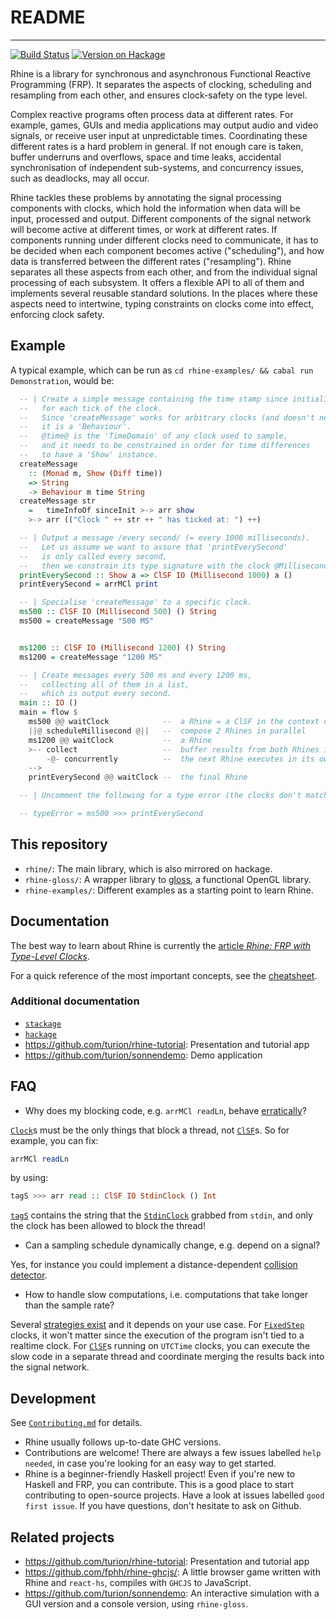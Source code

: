 # README
--------

[![Build Status](https://travis-ci.org/turion/rhine.svg?branch=master)](https://travis-ci.org/turion/rhine)
[![Version on Hackage](https://img.shields.io/hackage/v/rhine.svg)](https://hackage.haskell.org/package/rhine)

Rhine is a library for synchronous and asynchronous Functional Reactive Programming (FRP).
It separates the aspects of clocking, scheduling and resampling
from each other, and ensures clock-safety on the type level.

Complex reactive programs often process data at different rates.
For example, games, GUIs and media applications
may output audio and video signals, or receive
user input at unpredictable times.
Coordinating these different rates is a hard problem in general.
If not enough care is taken, buffer underruns and overflows, space and time leaks,
accidental synchronisation of independent sub-systems,
and concurrency issues, such as deadlocks, may all occur.

Rhine tackles these problems by annotating
the signal processing components with clocks,
which hold the information when data will be
input, processed and output.
Different components of the signal network
will become active at different times, or work
at different rates. If components running under different clocks need to communicate, it
has to be decided when each component becomes
active ("scheduling"), and how data is
transferred between the different rates ("resampling").
Rhine separates all these aspects from each
other, and from the individual signal processing of each subsystem.
It offers a flexible API to all of them and implements several
reusable standard solutions. In the places
where these aspects need to intertwine, typing
constraints on clocks come into effect, enforcing clock safety.

## Example

A typical example,
which can be run as `cd rhine-examples/ && cabal run Demonstration`,
would be:

```haskell
  -- | Create a simple message containing the time stamp since initialisation,
  --   for each tick of the clock.
  --   Since 'createMessage' works for arbitrary clocks (and doesn't need further input data),
  --   it is a 'Behaviour'.
  --   @time@ is the 'TimeDomain' of any clock used to sample,
  --   and it needs to be constrained in order for time differences
  --   to have a 'Show' instance.
  createMessage
    :: (Monad m, Show (Diff time))
    => String
    -> Behaviour m time String
  createMessage str
    =   timeInfoOf sinceInit >-> arr show
    >-> arr (("Clock " ++ str ++ " has ticked at: ") ++)

  -- | Output a message /every second/ (= every 1000 milliseconds).
  --   Let us assume we want to assure that 'printEverySecond'
  --   is only called every second,
  --   then we constrain its type signature with the clock @Millisecond 1000@.
  printEverySecond :: Show a => ClSF IO (Millisecond 1000) a ()
  printEverySecond = arrMCl print

  -- | Specialise 'createMessage' to a specific clock.
  ms500 :: ClSF IO (Millisecond 500) () String
  ms500 = createMessage "500 MS"


  ms1200 :: ClSF IO (Millisecond 1200) () String
  ms1200 = createMessage "1200 MS"

  -- | Create messages every 500 ms and every 1200 ms,
  --   collecting all of them in a list,
  --   which is output every second.
  main :: IO ()
  main = flow $
    ms500 @@ waitClock            --  a Rhine = a ClSF in the context of a Clock
    ||@ scheduleMillisecond @||   --  compose 2 Rhines in parallel
    ms1200 @@ waitClock           --  a Rhine
    >-- collect                   --  buffer results from both Rhines into a list
        -@- concurrently          --  the next Rhine executes in its own thread
    -->
    printEverySecond @@ waitClock --  the final Rhine

  -- | Uncomment the following for a type error (the clocks don't match):

  -- typeError = ms500 >>> printEverySecond
```

## This repository

* `rhine/`: The main library, which is also mirrored on hackage.
* `rhine-gloss/`: A wrapper library to [gloss](https://hackage.haskell.org/package/gloss), a functional OpenGL library.
* `rhine-examples/`: Different examples as a starting point to learn Rhine.

## Documentation

The best way to learn about Rhine is currently the [article _Rhine: FRP with Type-Level Clocks_](https://www.manuelbaerenz.de/files/Rhine.pdf).

For a quick reference of the most important concepts,
see the [cheatsheet](https://github.com/turion/rhine/blob/master/CHEATSHEET.md).

### Additional documentation

* [`stackage`](https://www.stackage.org/package/rhine)
* [`hackage`](https://hackage.haskell.org/package/rhine)
* https://github.com/turion/rhine-tutorial: Presentation and tutorial app
* https://github.com/turion/sonnendemo: Demo application


## FAQ

* Why does my blocking code, e.g. `arrMCl readLn`, behave [erratically](https://github.com/turion/rhine/issues/153)?

[`Clock`](https://hackage.haskell.org/package/rhine/docs/FRP-Rhine-Clock.html)s must be the only things that block a thread, not [`ClSF`](https://hackage.haskell.org/package/rhine/docs/FRP-Rhine-ClSF-Core.html#t:ClSF)s. So for example, you can fix:

```haskell
arrMCl readLn
```

by using:

```haskell
tagS >>> arr read :: ClSF IO StdinClock () Int
```

[`tagS`](https://hackage.haskell.org/package/rhine/docs/FRP-Rhine.html#v:tagS) contains the string that the [`StdinClock`](https://hackage.haskell.org/package/rhine/docs/FRP-Rhine.html#t:StdinClock) grabbed from `stdin`, and only the clock has been allowed to block the thread!


* Can a sampling schedule dynamically change, e.g. depend on a signal?

Yes, for instance you could implement a distance-dependent [collision detector](https://github.com/turion/rhine/issues/152).


* How to handle slow computations, i.e. computations that take longer than the sample rate?

Several [strategies exist](https://github.com/turion/rhine/issues/151) and it depends on your use case.
For [`FixedStep`](https://hackage.haskell.org/package/rhine/docs/FRP-Rhine-Clock-FixedStep.html#t:FixedStep) clocks, it won't matter since the execution of the program isn't tied to a realtime clock.
For [`ClSF`](https://hackage.haskell.org/package/rhine/docs/FRP-Rhine-ClSF-Core.html#t:ClSF)s running on `UTCTime` clocks, you can execute the slow code in a separate thread and coordinate merging the results back into the signal network.

## Development

See [`Contributing.md`](./Contributing.md) for details.

* Rhine usually follows up-to-date GHC versions.
* Contributions are welcome!
  There are always a few issues labelled `help needed`,
  in case you're looking for an easy way to get started.
* Rhine is a beginner-friendly Haskell project!
  Even if you're new to Haskell and FRP, you can contribute.
  This is a good place to start contributing to open-source projects.
  Have a look at issues labelled `good first issue`.
  If you have questions, don't hesitate to ask on Github.

## Related projects

* https://github.com/turion/rhine-tutorial: Presentation and tutorial app
* https://github.com/fphh/rhine-ghcjs/:
  A little browser game written with Rhine and `react-hs`,
  compiles with `GHCJS` to JavaScript.
* https://github.com/turion/sonnendemo:
  An interactive simulation with a GUI version and a console version,
  using `rhine-gloss`.
